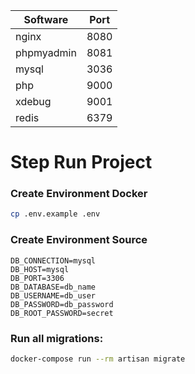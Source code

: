 | Software  | Port |
| --- | --- |
| nginx  | 8080  |
| phpmyadmin  | 8081  |
| mysql  | 3036  |
| php  | 9000  |
| xdebug  | 9001  |
| redis  | 6379  |

# Step Run Project

### Create Environment Docker
```sh
cp .env.example .env
```

### Create Environment Source
```dotenv
DB_CONNECTION=mysql
DB_HOST=mysql
DB_PORT=3306
DB_DATABASE=db_name
DB_USERNAME=db_user
DB_PASSWORD=db_password
DB_ROOT_PASSWORD=secret
```

### Run all migrations:
```sh
docker-compose run --rm artisan migrate
```